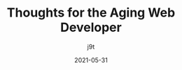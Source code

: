 ---
author: j9t
date: 2021-05-31
tags:
  - meta
target_url: https://meiert.com/en/blog/the-aging-developer/
title: Thoughts for the Aging Web Developer
---